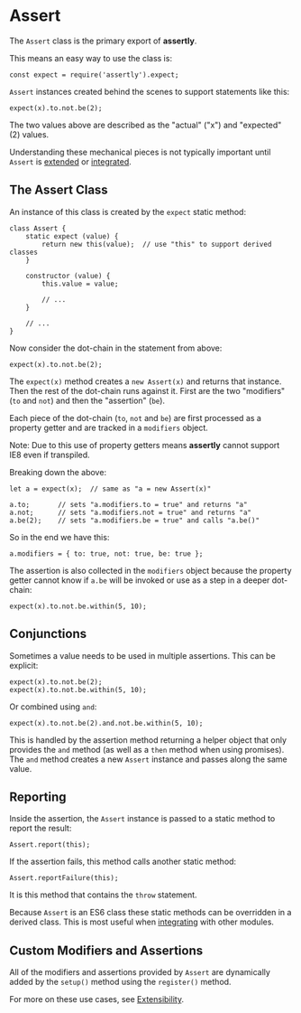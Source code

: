 # Assert

The `Assert` class is the primary export of **assertly**.

This means an easy way to use the class is:

    const expect = require('assertly').expect;

`Assert` instances created behind the scenes to support statements like this:

    expect(x).to.not.be(2);

The two values above are described as the "actual" ("x") and "expected" (2) values.

Understanding these mechanical pieces is not typically important until `Assert` is
[extended](./Extensibility.md) or [integrated](./Integration.md).

## The Assert Class

An instance of this class is created by the `expect` static method:

    class Assert {
        static expect (value) {
            return new this(value);  // use "this" to support derived classes
        }

        constructor (value) {
            this.value = value;

            // ...
        }

        // ...
    }

Now consider the dot-chain in the statement from above:

    expect(x).to.not.be(2);

The `expect(x)` method creates a `new Assert(x)` and returns that instance. Then
the rest of the dot-chain runs against it. First are the two "modifiers" (`to` and
`not`) and then the "assertion" (`be`).

Each piece of the dot-chain (`to`, `not` and `be`) are first processed as a property
getter and are tracked in a `modifiers` object.

Note: Due to this use of property getters means **assertly** cannot support IE8 even
if transpiled.

Breaking down the above:

    let a = expect(x);  // same as "a = new Assert(x)"

    a.to;       // sets "a.modifiers.to = true" and returns "a"
    a.not;      // sets "a.modifiers.not = true" and returns "a"
    a.be(2);    // sets "a.modifiers.be = true" and calls "a.be()"

So in the end we have this:

    a.modifiers = { to: true, not: true, be: true };

The assertion is also collected in the `modifiers` object because the property getter
cannot know if `a.be` will be invoked or use as a step in a deeper dot-chain:

    expect(x).to.not.be.within(5, 10);

## Conjunctions

Sometimes a value needs to be used in multiple assertions. This can be explicit:

    expect(x).to.not.be(2);
    expect(x).to.not.be.within(5, 10);

Or combined using `and`:

    expect(x).to.not.be(2).and.not.be.within(5, 10);

This is handled by the assertion method returning a helper object that only provides
the `and` method (as well as a `then` method when using promises). The `and` method
creates a new `Assert` instance and passes along the same value.

## Reporting

Inside the assertion, the `Assert` instance is passed to a static method to report
the result:

    Assert.report(this);

If the assertion fails, this method calls another static method:

    Assert.reportFailure(this);

It is this method that contains the `throw` statement.

Because `Assert` is an ES6 class these static methods can be overridden in a derived
class. This is most useful when [integrating](./Integration.md) with other modules.

## Custom Modifiers and Assertions

All of the modifiers and assertions provided by `Assert` are dynamically added
by the `setup()` method using the `register()` method.

For more on these use cases, see [Extensibility](./Extensibility.md).
